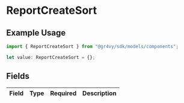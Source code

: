 # ReportCreateSort

## Example Usage

```typescript
import { ReportCreateSort } from "@gr4vy/sdk/models/components";

let value: ReportCreateSort = {};
```

## Fields

| Field       | Type        | Required    | Description |
| ----------- | ----------- | ----------- | ----------- |